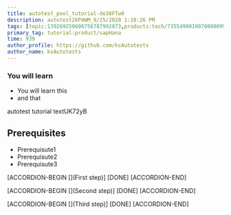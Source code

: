 ```yaml
---
title: autotest_pool_tutorial-de38FTw0
description: autotest26P4WM_9/25/2020 1:18:26 PM
tags: [topic:139269250608756787992873,products:tech/73554900100700000996,tutorial:experience/advanced]
primary_tag: tutorial:product/sapHana
time: 939
author_profile: https://github.com/ksAutotests
author_name: ksAutotests
---
```

### You will learn
- You will learn this
- and that

autotest tutorial textUK72yB

## Prerequisites
- Prerequisute1
- Prerequisute2
- Prerequisute3

[ACCORDION-BEGIN [](First step)]
[DONE]
[ACCORDION-END]

[ACCORDION-BEGIN [](Second step)]
[DONE]
[ACCORDION-END]

[ACCORDION-BEGIN [](Third step)]
[DONE]
[ACCORDION-END]

